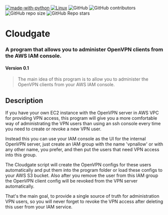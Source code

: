 [![made-with-python](https://img.shields.io/badge/Made%20with-Python-1f425f.svg)](https://www.python.org/)
[![Linux](https://svgshare.com/i/Zhy.svg)](https://svgshare.com/i/Zhy.svg)
![GitHub](https://img.shields.io/github/license/ratibor78/cloudgate)
![GitHub contributors](https://img.shields.io/github/contributors/ratibor78/cloudgate)
![GitHub repo size](https://img.shields.io/github/repo-size/ratibor78/cloudgate)
![GitHub Repo stars](https://img.shields.io/github/stars/ratibor78/cloudgate?style=social)

# Cloudgate
### A program that allows you to administer OpenVPN clients from the AWS IAM console. 
#### Version 0.1

> The main idea of this program is to allow you to administer the OpenVPN clients from your AWS IAM console.

## Description

If you have your own EC2 instance with the OpenVPN server in AWS VPC for providing VPN access, this program will give you a more comfortable
way of administrating the VPN users than using an ssh console every time you need to create or revoke a new VPN user.

Instead this you can use your IAM console as the UI for the internal OpenVPN server, just create an IAM group with the name 'vpnallow' or
with any other name, you prefer, and then put the users that need VPN access into this group.

The Cloudgate script will create the OpenVPN configs for these users automatically and put them into the program folder or load these configs
to your AWS S3 bucket. Also after you remove the user from this IAM group the OpenVPN client config will be revoked from the VPN server automatically.

That's the main goal, to provide a single source of truth for administration VPN users, so you will never forget to revoke the VPN access after deleting this user from your IAM service.
